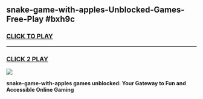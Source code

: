 
## snake-game-with-apples-Unblocked-Games-Free-Play #bxh9c
<h3>
<a href="https://us.freeplayer.one?title=snake-game-with-apples&ref=9M">CLICK TO PLAY</a></h3>
<hr>

<h3>
<a href="https://us.freeplayer.one?title=snake-game-with-apples&ref=9M">CLICK 2 PLAY</a>
  
</h3>

<a href="https://us.freeplayer.one?title=snake-game-with-apples&ref=9M"><img src="https://clearcache.store/games.png"></a>


**snake-game-with-apples games unblocked: Your Gateway to Fun and Accessible Online Gaming**

